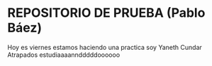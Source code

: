 # REPOSITORIO DE PRUEBA (Pablo Báez)
Hoy es viernes estamos haciendo una practica
soy Yaneth Cundar
Atrapados estudiaaaanndddddoooooo